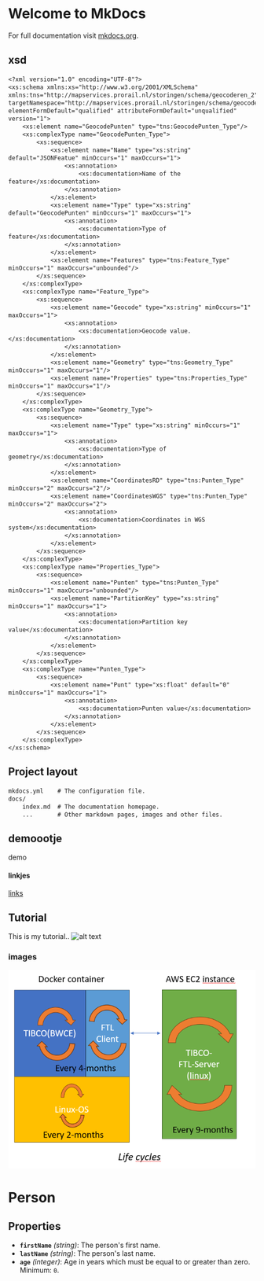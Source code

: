 # Welcome to MkDocs

For full documentation visit [mkdocs.org](https://www.mkdocs.org).

## xsd

```
<?xml version="1.0" encoding="UTF-8"?>
<xs:schema xmlns:xs="http://www.w3.org/2001/XMLSchema" xmlns:tns="http://mapservices.prorail.nl/storingen/schema/geocoderen_2" targetNamespace="http://mapservices.prorail.nl/storingen/schema/geocoderen_2" elementFormDefault="qualified" attributeFormDefault="unqualified" version="1">
	<xs:element name="GeocodePunten" type="tns:GeocodePunten_Type"/>
	<xs:complexType name="GeocodePunten_Type">
		<xs:sequence>
			<xs:element name="Name" type="xs:string" default="JSONFeatue" minOccurs="1" maxOccurs="1">
				<xs:annotation>
					<xs:documentation>Name of the feature</xs:documentation>
				</xs:annotation>
			</xs:element>
			<xs:element name="Type" type="xs:string" default="GeocodePunten" minOccurs="1" maxOccurs="1">
				<xs:annotation>
					<xs:documentation>Type of feature</xs:documentation>
				</xs:annotation>
			</xs:element>
			<xs:element name="Features" type="tns:Feature_Type" minOccurs="1" maxOccurs="unbounded"/>
		</xs:sequence>
	</xs:complexType>
	<xs:complexType name="Feature_Type">
		<xs:sequence>
			<xs:element name="Geocode" type="xs:string" minOccurs="1" maxOccurs="1">
				<xs:annotation>
					<xs:documentation>Geocode value.</xs:documentation>
				</xs:annotation>
			</xs:element>
			<xs:element name="Geometry" type="tns:Geometry_Type" minOccurs="1" maxOccurs="1"/>
			<xs:element name="Properties" type="tns:Properties_Type" minOccurs="1" maxOccurs="1"/>
		</xs:sequence>
	</xs:complexType>
	<xs:complexType name="Geometry_Type">
		<xs:sequence>
			<xs:element name="Type" type="xs:string" minOccurs="1" maxOccurs="1">
				<xs:annotation>
					<xs:documentation>Type of geometry</xs:documentation>
				</xs:annotation>
			</xs:element>
			<xs:element name="CoordinatesRD" type="tns:Punten_Type" minOccurs="2" maxOccurs="2"/>
			<xs:element name="CoordinatesWGS" type="tns:Punten_Type" minOccurs="2" maxOccurs="2">
				<xs:annotation>
					<xs:documentation>Coordinates in WGS system</xs:documentation>
				</xs:annotation>
			</xs:element>
		</xs:sequence>
	</xs:complexType>
	<xs:complexType name="Properties_Type">
		<xs:sequence>
			<xs:element name="Punten" type="tns:Punten_Type" minOccurs="1" maxOccurs="unbounded"/>
			<xs:element name="PartitionKey" type="xs:string" minOccurs="1" maxOccurs="1">
				<xs:annotation>
					<xs:documentation>Partition key value</xs:documentation>
				</xs:annotation>
			</xs:element>
		</xs:sequence>
	</xs:complexType>
	<xs:complexType name="Punten_Type">
		<xs:sequence>
			<xs:element name="Punt" type="xs:float" default="0" minOccurs="1" maxOccurs="1">
				<xs:annotation>
					<xs:documentation>Punten value</xs:documentation>
				</xs:annotation>
			</xs:element>
		</xs:sequence>
	</xs:complexType>
</xs:schema>
```



## Project layout

    mkdocs.yml    # The configuration file.
    docs/
        index.md  # The documentation homepage.
        ...       # Other markdown pages, images and other files.
## demoootje
demo

#### linkjes
[links](details/component01.md)

## Tutorial  

This is my tutorial..
![alt text](testje.drawio)

### images

![Alt Text](LCM-cycles.png)

# Person

## Properties

- **`firstName`** *(string)*: The person's first name.
- **`lastName`** *(string)*: The person's last name.
- **`age`** *(integer)*: Age in years which must be equal to or greater than zero. Minimum: `0`.
